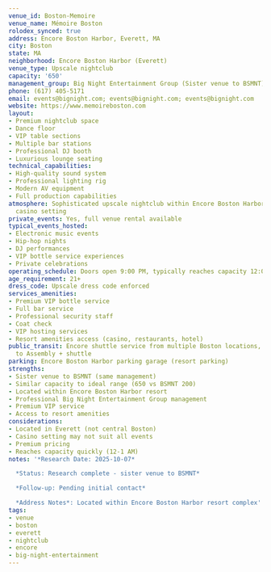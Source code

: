 ```yaml
---
venue_id: Boston-Memoire
venue_name: Mémoire Boston
rolodex_synced: true
address: Encore Boston Harbor, Everett, MA
city: Boston
state: MA
neighborhood: Encore Boston Harbor (Everett)
venue_type: Upscale nightclub
capacity: '650'
management_group: Big Night Entertainment Group (Sister venue to BSMNT)
phone: (617) 405-5171
email: events@bignight.com; events@bignight.com; events@bignight.com
website: https://www.memoireboston.com
layout:
- Premium nightclub space
- Dance floor
- VIP table sections
- Multiple bar stations
- Professional DJ booth
- Luxurious lounge seating
technical_capabilities:
- High-quality sound system
- Professional lighting rig
- Modern AV equipment
- Full production capabilities
atmosphere: Sophisticated upscale nightclub within Encore Boston Harbor resort, luxury
  casino setting
private_events: Yes, full venue rental available
typical_events_hosted:
- Electronic music events
- Hip-hop nights
- DJ performances
- VIP bottle service experiences
- Private celebrations
operating_schedule: Doors open 9:00 PM, typically reaches capacity 12:00-1:00 AM
age_requirement: 21+
dress_code: Upscale dress code enforced
services_amenities:
- Premium VIP bottle service
- Full bar service
- Professional security staff
- Coat check
- VIP hosting services
- Resort amenities access (casino, restaurants, hotel)
public_transit: Encore shuttle service from multiple Boston locations, Orange Line
  to Assembly + shuttle
parking: Encore Boston Harbor parking garage (resort parking)
strengths:
- Sister venue to BSMNT (same management)
- Similar capacity to ideal range (650 vs BSMNT 200)
- Located within Encore Boston Harbor resort
- Professional Big Night Entertainment Group management
- Premium VIP service
- Access to resort amenities
considerations:
- Located in Everett (not central Boston)
- Casino setting may not suit all events
- Premium pricing
- Reaches capacity quickly (12-1 AM)
notes: '*Research Date: 2025-10-07*

  *Status: Research complete - sister venue to BSMNT*

  *Follow-up: Pending initial contact*

  *Address Notes*: Located within Encore Boston Harbor resort complex'
tags:
- venue
- boston
- everett
- nightclub
- encore
- big-night-entertainment
---
```

